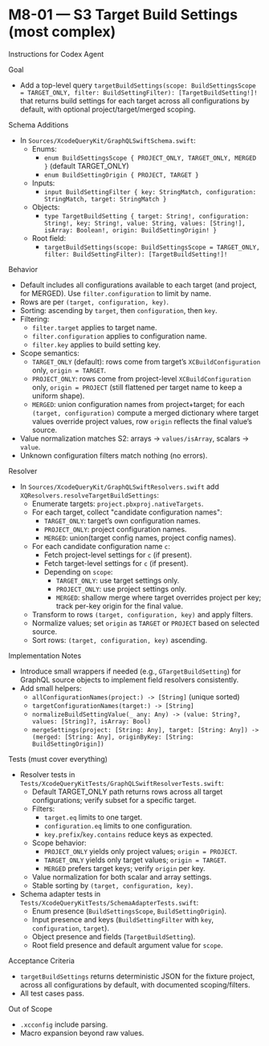 # M8-01 — S3 Target Build Settings (most complex)

Instructions for Codex Agent

Goal
- Add a top-level query `targetBuildSettings(scope: BuildSettingsScope = TARGET_ONLY, filter: BuildSettingFilter): [TargetBuildSetting!]!` that returns build settings for each target across all configurations by default, with optional project/target/merged scoping.

Schema Additions
- In `Sources/XcodeQueryKit/GraphQLSwiftSchema.swift`:
  - Enums:
    - `enum BuildSettingsScope { PROJECT_ONLY, TARGET_ONLY, MERGED }` (default TARGET_ONLY)
    - `enum BuildSettingOrigin { PROJECT, TARGET }`
  - Inputs:
    - `input BuildSettingFilter { key: StringMatch, configuration: StringMatch, target: StringMatch }`
  - Objects:
    - `type TargetBuildSetting { target: String!, configuration: String!, key: String!, value: String, values: [String!], isArray: Boolean!, origin: BuildSettingOrigin! }`
  - Root field:
    - `targetBuildSettings(scope: BuildSettingsScope = TARGET_ONLY, filter: BuildSettingFilter): [TargetBuildSetting!]!`

Behavior
- Default includes all configurations available to each target (and project, for MERGED). Use `filter.configuration` to limit by name.
- Rows are per `(target, configuration, key)`.
- Sorting: ascending by `target`, then `configuration`, then `key`.
- Filtering:
  - `filter.target` applies to target name.
  - `filter.configuration` applies to configuration name.
  - `filter.key` applies to build setting key.
- Scope semantics:
  - `TARGET_ONLY` (default): rows come from target’s `XCBuildConfiguration` only, `origin = TARGET`.
  - `PROJECT_ONLY`: rows come from project-level `XCBuildConfiguration` only, `origin = PROJECT` (still flattened per target name to keep a uniform shape).
  - `MERGED`: union configuration names from project+target; for each `(target, configuration)` compute a merged dictionary where target values override project values, row `origin` reflects the final value’s source.
- Value normalization matches S2: arrays → `values/isArray`, scalars → `value`.
- Unknown configuration filters match nothing (no errors).

Resolver
- In `Sources/XcodeQueryKit/GraphQLSwiftResolvers.swift` add `XQResolvers.resolveTargetBuildSettings`:
  - Enumerate targets: `project.pbxproj.nativeTargets`.
  - For each target, collect "candidate configuration names":
    - `TARGET_ONLY`: target’s own configuration names.
    - `PROJECT_ONLY`: project configuration names.
    - `MERGED`: union(target config names, project config names).
  - For each candidate configuration name `c`:
    - Fetch project-level settings for `c` (if present).
    - Fetch target-level settings for `c` (if present).
    - Depending on `scope`:
      - `TARGET_ONLY`: use target settings only.
      - `PROJECT_ONLY`: use project settings only.
      - `MERGED`: shallow merge where target overrides project per key; track per-key origin for the final value.
  - Transform to rows `(target, configuration, key)` and apply filters.
  - Normalize values; set `origin` as `TARGET` or `PROJECT` based on selected source.
  - Sort rows: `(target, configuration, key)` ascending.

Implementation Notes
- Introduce small wrappers if needed (e.g., `GTargetBuildSetting`) for GraphQL source objects to implement field resolvers consistently.
- Add small helpers:
  - `allConfigurationNames(project:) -> [String]` (unique sorted)
  - `targetConfigurationNames(target:) -> [String]`
  - `normalizeBuildSettingValue(_ any: Any) -> (value: String?, values: [String]?, isArray: Bool)`
  - `mergeSettings(project: [String: Any], target: [String: Any]) -> (merged: [String: Any], originByKey: [String: BuildSettingOrigin])`

Tests (must cover everything)
- Resolver tests in `Tests/XcodeQueryKitTests/GraphQLSwiftResolverTests.swift`:
  - Default TARGET_ONLY path returns rows across all target configurations; verify subset for a specific target.
  - Filters:
    - `target.eq` limits to one target.
    - `configuration.eq` limits to one configuration.
    - `key.prefix`/`key.contains` reduce keys as expected.
  - Scope behavior:
    - `PROJECT_ONLY` yields only project values; `origin = PROJECT`.
    - `TARGET_ONLY` yields only target values; `origin = TARGET`.
    - `MERGED` prefers target keys; verify `origin` per key.
  - Value normalization for both scalar and array settings.
  - Stable sorting by `(target, configuration, key)`.
- Schema adapter tests in `Tests/XcodeQueryKitTests/SchemaAdapterTests.swift`:
  - Enum presence (`BuildSettingsScope`, `BuildSettingOrigin`).
  - Input presence and keys (`BuildSettingFilter` with `key`, `configuration`, `target`).
  - Object presence and fields (`TargetBuildSetting`).
  - Root field presence and default argument value for `scope`.

Acceptance Criteria
- `targetBuildSettings` returns deterministic JSON for the fixture project, across all configurations by default, with documented scoping/filters.
- All test cases pass.

Out of Scope
- `.xcconfig` include parsing.
- Macro expansion beyond raw values.

